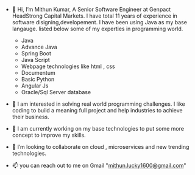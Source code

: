 - 👋 Hi, I’m Mithun Kumar, A Senior Software Engineer at Genpact HeadStrong Capital Markets.
I have total 11 years of experience in software disigning,developement. I have been using Java as my base langauge.
listed below some of my experties in programming world.
  - Java
  - Advance Java
  - Spring Boot
  - Java Script
  - Webpage technologies like html , css
  - Documentum
  - Basic Python
  - Angular Js
  - Oracle/Sql Server database
  

- 👀 I am interested in solving real world programming challenges. I like coding to build a meaning full project and help industries to achieve their business.
- 🌱 I am currently working on my base technologies to put some more concept to improve my skills.
- 💞️ I’m looking to collaborate on cloud , microservices and new trending technologies.
- 📫 you can reach out to me on Gmail "mithun.lucky1600@gmail.com"

<!---
mkgenpact/mkgenpact is a ✨ special ✨ repository because its `README.md` (this file) appears on your GitHub profile.
You can click the Preview link to take a look at your changes.
--->
